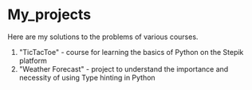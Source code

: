 # My_projects

Here are my solutions to the problems of various courses.

1. "TicTacToe" - course for learning the basics of Python on the Stepik platform
2. "Weather Forecast" - project to understand the importance and necessity of using Type hinting in Python
